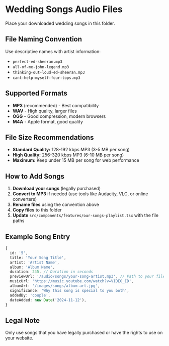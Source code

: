 # Wedding Songs Audio Files

Place your downloaded wedding songs in this folder.

## File Naming Convention

Use descriptive names with artist information:
- `perfect-ed-sheeran.mp3`
- `all-of-me-john-legend.mp3` 
- `thinking-out-loud-ed-sheeran.mp3`
- `cant-help-myself-four-tops.mp3`

## Supported Formats

- **MP3** (recommended) - Best compatibility
- **WAV** - High quality, larger files
- **OGG** - Good compression, modern browsers
- **M4A** - Apple format, good quality

## File Size Recommendations

- **Standard Quality:** 128-192 kbps MP3 (3-5 MB per song)
- **High Quality:** 256-320 kbps MP3 (6-10 MB per song)
- **Maximum:** Keep under 15 MB per song for web performance

## How to Add Songs

1. **Download your songs** (legally purchased)
2. **Convert to MP3** if needed (use tools like Audacity, VLC, or online converters)
3. **Rename files** using the convention above
4. **Copy files** to this folder
5. **Update** `src/components/features/our-songs-playlist.tsx` with the file paths

## Example Song Entry

```typescript
{
  id: '5',
  title: 'Your Song Title',
  artist: 'Artist Name',
  album: 'Album Name',
  duration: 245, // Duration in seconds
  previewUrl: '/audio/songs/your-song-artist.mp3', // Path to your file
  musicUrl: 'https://music.youtube.com/watch?v=VIDEO_ID',
  albumArt: '/images/songs/album-art.jpg',
  significance: 'Why this song is special to you both',
  addedBy: 'couple',
  dateAdded: new Date('2024-11-12'),
}
```

## Legal Note

Only use songs that you have legally purchased or have the rights to use on your website.
